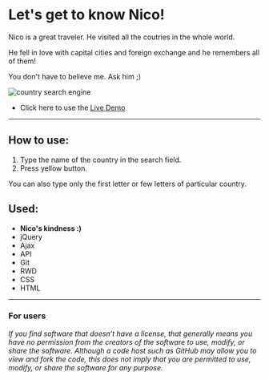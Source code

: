 <h1>Let's get to know Nico!</h1>
<p> Nico is a great traveler.
He visited all the coutries in the whole world. 

He fell in love with capital cities and foreign exchange and he remembers all of them! 

You don't have to believe me. Ask him ;) </p>

![country search engine](https://user-images.githubusercontent.com/28759821/29251058-ca806434-804e-11e7-8716-a1f38fe70728.jpg)

<ul>
  <li>Click here to use the <a href="https://radoslawperczynski.github.io/-exercise-Country_Search_Engine/" target="_blank"> Live Demo </a></li>
</ul>
<hr>

<h2>How to use: </h2>
<ol>
  <li>Type the name of the country in the search field.</li>
  <li>Press yellow button.</li>
</ol>
<p>You can also type only the first letter or few letters of particular country.</p>

<h2>Used:</h2>
<ul>
<li><b>Nico's kindness :)</b></li>
  <li>jQuery</li>
  <li>Ajax</li>
  <li>API</li>
  <li>Git</li>
  <li>RWD</li>
  <li>CSS</li>
  <li>HTML</li>
</ul>

<hr>

<h3>For users</h3>
<i>If you find software that doesn’t have a license, that generally means you have no permission from the creators of the software to use, modify, or share the software. Although a code host such as GitHub may allow you to view and fork the code, this does not imply that you are permitted to use, modify, or share the software for any purpose.</i>
